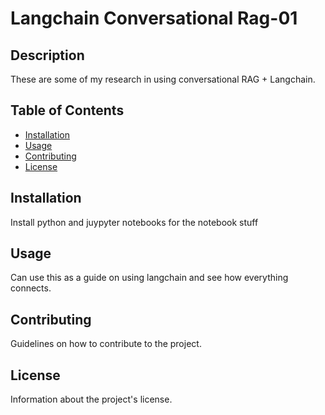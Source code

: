 # Langchain Conversational Rag-01

## Description

These are some of my research in using conversational RAG + Langchain.

## Table of Contents

- [Installation](#installation)
- [Usage](#usage)
- [Contributing](#contributing)
- [License](#license)

## Installation

Install python and juypyter notebooks for the notebook stuff

## Usage

Can use this as a guide on using langchain and see how everything connects.

## Contributing

Guidelines on how to contribute to the project.

## License

Information about the project's license.
